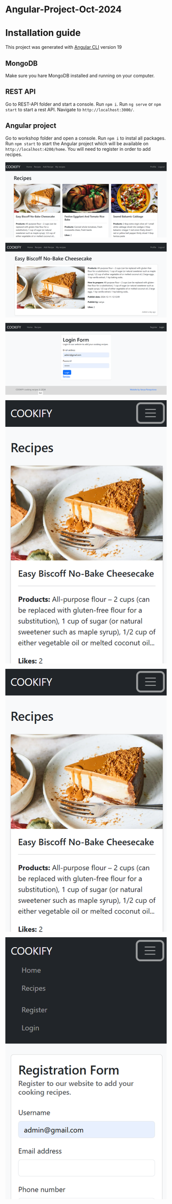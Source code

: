 # Angular-Project-Oct-2024
# Installation guide 

This project was generated with [Angular CLI](https://github.com/angular/angular-cli) version 19

## MongoDB

Make sure you hare MongoDB installed and running on your computer.

## REST API

Go to REST-API folder and start a console. Run `npm i`. Run `ng serve` or `npm start` to start a rest API. Navigate to `http://localhost:3000/`.

## Angular project

Go to workshop folder and open a console. Run `npm i` to instal all packages.
Run `npm start` to start the Angular project which will be available on `http://localhost:4200/home`.
You will need to register in order to add recipes.

![catalog page](https://github.com/vanyapanayotova/Angular-Project-Oct-2024/blob/main/screenShots/scr%20(1).png?raw=true)

![single recipe page](https://github.com/vanyapanayotova/Angular-Project-Oct-2024/blob/main/screenShots/scr%20(2).png?raw=true)

![login form page](https://github.com/vanyapanayotova/Angular-Project-Oct-2024/blob/main/screenShots/scr%20(3).png?raw=true)

![mobile](https://github.com/vanyapanayotova/Angular-Project-Oct-2024/blob/main/screenShots/scr%20(4).png?raw=true)

![mobile single recipe page](https://github.com/vanyapanayotova/Angular-Project-Oct-2024/blob/main/screenShots/scr%20(4).png?raw=true)

![mobile registration form](https://github.com/vanyapanayotova/Angular-Project-Oct-2024/blob/main/screenShots/scr%20(5).png?raw=true)


